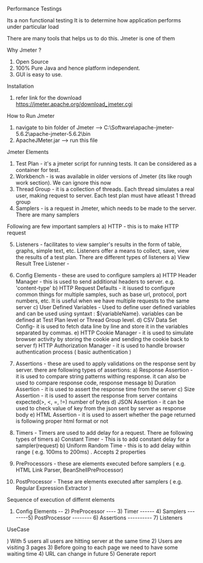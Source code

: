 Performance Testings

Its a non functional testing
It is to determine how application performs under particular load

There are many tools that helps us to do this. Jmeter is one of them

Why Jmeter ?
1) Open Source
2) 100% Pure Java and hence platform independent.
3) GUI is easy to use.

Installation
1) refer link for the download https://jmeter.apache.org/download_jmeter.cgi

How to Run Jmeter
1) navigate to bin folder of Jmeter --> C:\Software\apache-jmeter-5.6.2\apache-jmeter-5.6.2\bin
2) ApacheJMeter.jar --> run this file

Jmeter Elements
1) Test Plan - it's a jmeter script for running tests. It can be considered as a container for test.
2) Workbench - is was available in older versions of Jmeter (its like rough work section). We can ignore this now
3) Thread Group - it is a collection of threads. Each thread simulates a real user, making request to server. Each test plan must have atleast 1 thread group
4) Samplers - is a request in Jmeter, which needs to be made to the server. There are many samplers

Following are few important samplers
a) HTTP - this is to make HTTP request

5) Listeners - facilitates to view sampler's results in the form of table, graphs, simple text, etc. Listeners offer a means to collect, save, view the results of a test plan. There are different types of listeners
a) View Result Tree Listener - 

6) Config Elements - these are used to configure samplers
a) HTTP Header Manager - this is used to send additional headers to server. e.g. 'content-type'
b) HTTP Request Defaults - it isused to configure common things for multiple samples, such as base url, protocol, port numbers, etc. It is useful when we have multiple requests to the same server
c) User Defined Variables - Used to define user defined variables and can be used  using syntaxt : ${variableName}. variables can be defined at Test Plan level or Thread Group level.
d) CSV Data Set Config- it is used to fetch data line by line and store it in the variables separated by commas.
e) HTTP Cookie Manager - it is used to simulate browser activity by storing the cookie and sending the cookie back to server
f) HTTP Authorization Manager - it is used to handle browser authentication process ( basic authentication )

7) Assertions - these are used to apply validations on the response sent by server. there are following types of assertions:
a) Response Assertion - it is used to compare string patterns withing response. it can also be used to compare response code, response message
b) Duration Assertion - it is used to assert the response time from the server
c) Size Assertion - it is used to assert the response from server contains expected(>, <, =, !=) number of bytes
d) JSON Assertion - it can be used to check value of key from the json sent by server as response body
e) HTML Assertion - it is used to assert whether the page returned is following proper html format or not

8) Timers - Timers are used to add delay for a request. There ae following types of timers
a) Constant Timer - This is to add constant delay for a sampler(request)
b) Uniform Random Time - this is to add delay within range ( e.g. 100ms to 200ms) . Accepts 2 properties

9) PreProcessors - these are elements executed before samplers ( e.g. HTML Link Parser, BeanShellPreProcessor)

10) PostProcessor - These are elements executed after samplers ( e.g. Regular Expression Extractor )




Sequence of execution of differnt elements
1) Config Elements
-- 2) PreProcessor
---- 3) Timer
------ 4) Samplers
--------5) PostProcessor
-------- 6) Assertions
---------- 7) Listeners



UseCase

) With 5 users all users are hitting server at the same time
2) Users are visiting 3 pages
3) Before going to each page we need to have some waiting time
4) URL can change in future
5) Generate report










